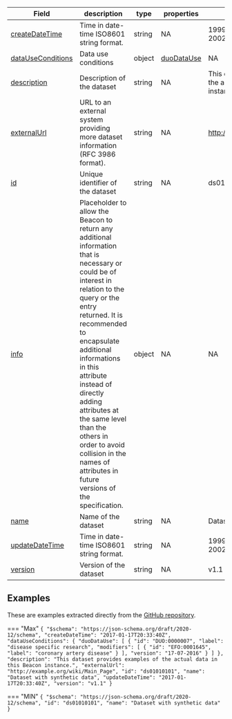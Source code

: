 |Field | description | type | properties | example | enum|
| ---| ---| ---| ---| ---| --- |
| [createDateTime](./obj/createDateTime.md) | Time in date-time ISO8601 string format. | string | NA | 1999-08-05T17:21:00+01:00, 2002-09-21T02:37:00-08:00 | NA|
| [dataUseConditions](./obj/dataUseConditions.md) | Data use conditions | object | [duoDataUse](./obj/duoDataUse.md) | NA | NA|
| [description](./obj/description.md) | Description of the dataset | string | NA | This dataset provides examples of the actual data in this Beacon instance. | NA|
| [externalUrl](./obj/externalUrl.md) | URL to an external system providing more dataset information (RFC 3986 format). | string | NA | http://example.org/wiki/Main_Page | NA|
| [id](./obj/id.md) | Unique identifier of the dataset | string | NA | ds01010101 | NA|
| [info](./obj/info.md) | Placeholder to allow the Beacon to return any additional information that is necessary or could be of interest in relation to the query or the entry returned. It is recommended to encapsulate additional informations in this attribute instead of directly adding attributes at the same level than the others in order to avoid collision in the names of attributes in future versions of the specification. | object | NA | NA | NA|
| [name](./obj/name.md) | Name of the dataset | string | NA | Dataset with synthetic data | NA|
| [updateDateTime](./obj/updateDateTime.md) | Time in date-time ISO8601 string format. | string | NA | 1999-08-05T17:21:00+01:00, 2002-09-21T02:37:00-08:00 | NA|
| [version](./obj/version.md) | Version of the dataset | string | NA | v1.1 | NA|

## Examples
These are examples extracted directly from the [GitHub repository](https://github.com/ga4gh-beacon/beacon-v2-Models).

=== "Max"
	```
	{
	    "$schema": "https://json-schema.org/draft/2020-12/schema",
	    "createDateTime": "2017-01-17T20:33:40Z",
	    "dataUseConditions": {
	        "duoDataUse": [
	            {
	                "id": "DUO:0000007",
	                "label": "disease specific research",
	                "modifiers": [
	                    {
	                        "id": "EFO:0001645",
	                        "label": "coronary artery disease"
	                    }
	                ],
	                "version": "17-07-2016"
	            }
	        ]
	    },
	    "description": "This dataset provides examples of the actual data in this Beacon instance.",
	    "externalUrl": "http://example.org/wiki/Main_Page",
	    "id": "ds01010101",
	    "name": "Dataset with synthetic data",
	    "updateDateTime": "2017-01-17T20:33:40Z",
	    "version": "v1.1"
	}
	```

=== "MIN"
	```
	{
	    "$schema": "https://json-schema.org/draft/2020-12/schema",
	    "id": "ds01010101",
	    "name": "Dataset with synthetic data"
	}
	```


